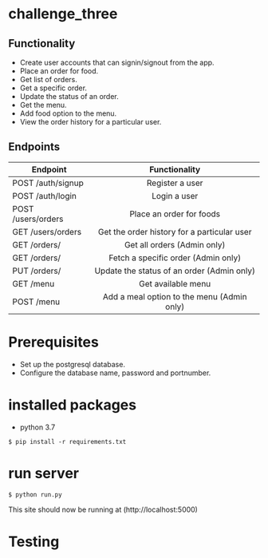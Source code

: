 # challenge_three

## Functionality
- Create user accounts that can signin/signout from the app.
- Place an order for food.
- Get list of orders.
- Get a specific order.
- Update the status of an order.
- Get the menu.
- Add food option to the menu.
- View the order history for a particular user.

## Endpoints

|Endpoint |Functionality |
|---------|:------------:|
|POST /auth/signup|Register a user| 
|POST /auth/login |Login a user |
|POST /users/orders |Place an order for foods |
|GET  /users/orders|Get the order history for a particular user|
| GET /orders/| Get all orders (Admin only) | 
|GET /orders/<orderId>|Fetch a specific order (Admin only)|
|PUT /orders/<orderId>|Update the status  of an order (Admin only)|
| GET /menu|Get available menu|
|POST /menu  | Add a meal option to the menu (Admin only) |
  
# Prerequisites
- Set up the postgresql database.
- Configure the database name, password and portnumber.

# installed packages
- python 3.7
``` 
$ pip install -r requirements.txt
```
# run server
``` 
$ python run.py
```
This site should now be running at (http://localhost:5000)

# Testing

